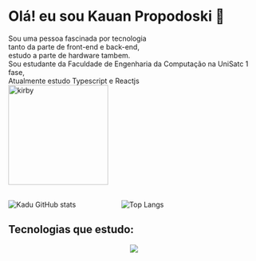 # Olá! eu sou Kauan Propodoski 👋

<div style="display:inline-block">                
Sou uma pessoa fascinada por tecnologia<br/> 
tanto da parte de front-end e back-end,<br/>
estudo a parte de hardware tambem.<br/>
Sou estudante da Faculdade de Engenharia da Computação na UniSatc 1 fase,<br/> 
Atualmente estudo Typescript e Reactjs<br/>
<img align="rigth" alt="kirby" src="https://cdn.wikirby.com/thumb/1/10/KRtDLD_Sleep.png/1200px-KRtDLD_Sleep.png" width="200px" heitgh="200px" /><br/>
<div/><br/>

![Kadu GitHub stats](https://github-readme-stats.vercel.app/api?username=KaduTroloski&show_icons=true&theme=synthwave) &ensp; &ensp; &ensp; &ensp; &ensp; &ensp; &ensp; &ensp; ![Top Langs](https://github-readme-stats.vercel.app/api/top-langs/?username=KaduTroloski)

## Tecnologias que estudo:
<p align="center">
  <a href="https://skillicons.dev">
    <img src="https://skillicons.dev/icons?i=git,html,css,ts,postgres,react,nodejs,unity,docker,tailwind,firebase,nextjs,threejs,sass,dynamodb" />
  </a>
</p>

